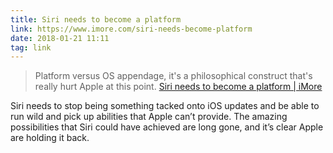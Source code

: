 ```yaml
---
title: Siri needs to become a platform
link: https://www.imore.com/siri-needs-become-platform
date: 2018-01-21 11:11
tag: link
---
```

> Platform versus OS appendage, it's a philosophical construct that's really hurt Apple at this point.
[Siri needs to become a platform | iMore](https://www.imore.com/siri-needs-become-platform?amp&__twitter_impression=true)

Siri needs to stop being something tacked onto iOS updates and be able to run wild and pick up abilities that Apple can’t provide. The amazing possibilities that Siri could have achieved are long gone, and it’s clear Apple are holding it back.
